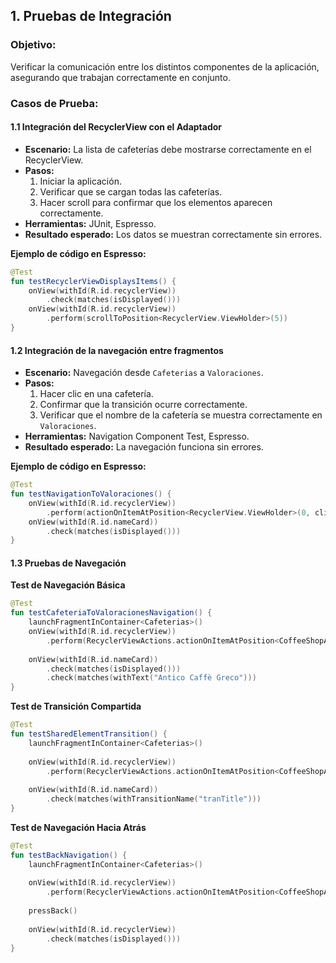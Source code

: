 ## 1. Pruebas de Integración

### **Objetivo:**
Verificar la comunicación entre los distintos componentes de la aplicación, asegurando que trabajan correctamente en conjunto.

### **Casos de Prueba:**
#### **1.1 Integración del RecyclerView con el Adaptador**
- **Escenario:** La lista de cafeterías debe mostrarse correctamente en el RecyclerView.
- **Pasos:**
  1. Iniciar la aplicación.
  2. Verificar que se cargan todas las cafeterías.
  3. Hacer scroll para confirmar que los elementos aparecen correctamente.
- **Herramientas:** JUnit, Espresso.
- **Resultado esperado:** Los datos se muestran correctamente sin errores.

**Ejemplo de código en Espresso:**
```kotlin
@Test
fun testRecyclerViewDisplaysItems() {
    onView(withId(R.id.recyclerView))
        .check(matches(isDisplayed()))
    onView(withId(R.id.recyclerView))
        .perform(scrollToPosition<RecyclerView.ViewHolder>(5))
}
```

#### **1.2 Integración de la navegación entre fragmentos**
- **Escenario:** Navegación desde `Cafeterias` a `Valoraciones`.
- **Pasos:**
  1. Hacer clic en una cafetería.
  2. Confirmar que la transición ocurre correctamente.
  3. Verificar que el nombre de la cafetería se muestra correctamente en `Valoraciones`.
- **Herramientas:** Navigation Component Test, Espresso.
- **Resultado esperado:** La navegación funciona sin errores.

**Ejemplo de código en Espresso:**
```kotlin
@Test
fun testNavigationToValoraciones() {
    onView(withId(R.id.recyclerView))
        .perform(actionOnItemAtPosition<RecyclerView.ViewHolder>(0, click()))
    onView(withId(R.id.nameCard))
        .check(matches(isDisplayed()))
}
```

#### **1.3 Pruebas de Navegación**
**Test de Navegación Básica**
```kotlin
@Test
fun testCafeteriaToValoracionesNavigation() {
    launchFragmentInContainer<Cafeterias>()
    onView(withId(R.id.recyclerView))
        .perform(RecyclerViewActions.actionOnItemAtPosition<CoffeeShopAdapter.CoffeeShopViewHolder>(0, click()))
    
    onView(withId(R.id.nameCard))
        .check(matches(isDisplayed()))
        .check(matches(withText("Antico Caffè Greco")))
}
```

**Test de Transición Compartida**
```kotlin
@Test
fun testSharedElementTransition() {
    launchFragmentInContainer<Cafeterias>()
    
    onView(withId(R.id.recyclerView))
        .perform(RecyclerViewActions.actionOnItemAtPosition<CoffeeShopAdapter.CoffeeShopViewHolder>(0, click()))
    
    onView(withId(R.id.nameCard))
        .check(matches(withTransitionName("tranTitle")))
}
```

**Test de Navegación Hacia Atrás**
```kotlin
@Test
fun testBackNavigation() {
    launchFragmentInContainer<Cafeterias>()
    
    onView(withId(R.id.recyclerView))
        .perform(RecyclerViewActions.actionOnItemAtPosition<CoffeeShopAdapter.CoffeeShopViewHolder>(0, click()))
    
    pressBack()
    
    onView(withId(R.id.recyclerView))
        .check(matches(isDisplayed()))
}
```
